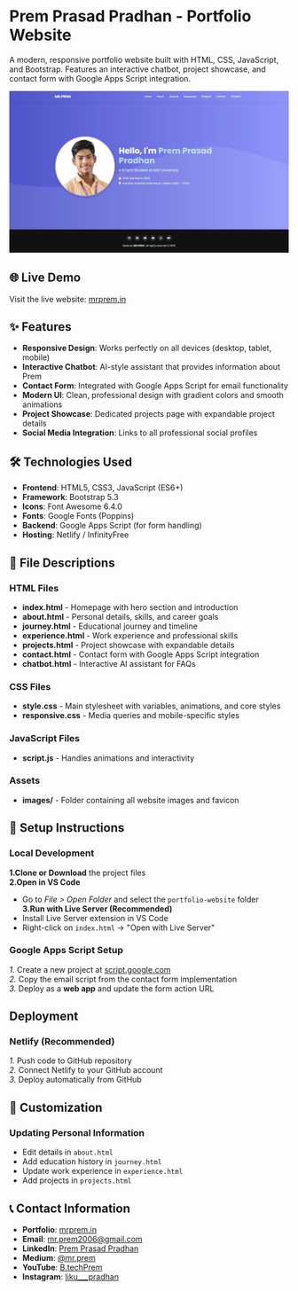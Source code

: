 # Prem Prasad Pradhan - Portfolio Website

A modern, responsive portfolio website built with HTML, CSS, JavaScript, and Bootstrap. Features an interactive chatbot, project showcase, and contact form with Google Apps Script integration.

![Portfolio Screenshot](https://github.com/MRPREM31/mr.prem-portfolio/blob/main/images/MR-PREM-Portfolio%20(1).webp?raw=true)

## 🌐 Live Demo

Visit the live website: [mrprem.in](https://mrprem.in)

## ✨ Features

- **Responsive Design**: Works perfectly on all devices (desktop, tablet, mobile)  
- **Interactive Chatbot**: AI-style assistant that provides information about Prem  
- **Contact Form**: Integrated with Google Apps Script for email functionality  
- **Modern UI**: Clean, professional design with gradient colors and smooth animations  
- **Project Showcase**: Dedicated projects page with expandable project details  
- **Social Media Integration**: Links to all professional social profiles  

## 🛠️ Technologies Used

- **Frontend**: HTML5, CSS3, JavaScript (ES6+)  
- **Framework**: Bootstrap 5.3  
- **Icons**: Font Awesome 6.4.0  
- **Fonts**: Google Fonts (Poppins)  
- **Backend**: Google Apps Script (for form handling)  
- **Hosting**: Netlify / InfinityFree  

## 📄 File Descriptions

### HTML Files
- **index.html** - Homepage with hero section and introduction
- **about.html** - Personal details, skills, and career goals
- **journey.html** - Educational journey and timeline
- **experience.html** - Work experience and professional skills
- **projects.html** - Project showcase with expandable details
- **contact.html** - Contact form with Google Apps Script integration
- **chatbot.html** - Interactive AI assistant for FAQs

### CSS Files
- **style.css** - Main stylesheet with variables, animations, and core styles
- **responsive.css** - Media queries and mobile-specific styles

### JavaScript Files
- **script.js** - Handles animations and interactivity

### Assets
- **images/** - Folder containing all website images and favicon



## 🚀 Setup Instructions

### Local Development

**1.Clone or Download** the project files  
**2.Open in VS Code**  
   - Go to *File > Open Folder* and select the `portfolio-website` folder  
**3.Run with Live Server (Recommended)**  
   - Install Live Server extension in VS Code  
   - Right-click on `index.html` → "Open with Live Server"  

### Google Apps Script Setup

*1.* Create a new project at [script.google.com](https://script.google.com)  
*2.* Copy the email script from the contact form implementation  
*3.* Deploy as a **web app** and update the form action URL  

## Deployment

### Netlify (Recommended)  
*1.* Push code to GitHub repository  
*2.* Connect Netlify to your GitHub account  
*3.* Deploy automatically from GitHub  

## 🎨 Customization

### Updating Personal Information
- Edit details in `about.html`  
- Add education history in `journey.html`  
- Update work experience in `experience.html`  
- Add projects in `projects.html`  

## 📞 Contact Information
- **Portfolio**: [mrprem.in](https://mrprem.in)  
- **Email**: [mr.prem2006@gmail.com](mailto:mr.prem2006@gmail.com)  
- **LinkedIn**: [Prem Prasad Pradhan](https://www.linkedin.com/in/prem-prasad-pradhan-18472b295/)  
- **Medium**: [@mr.prem](https://medium.com/@mr.prem)  
- **YouTube**: [B.techPrem](https://youtube.com/@B.techPrem?si=DLQysUc8HvX8wJTI)  
- **Instagram**: [liku___pradhan](https://www.instagram.com/liku___pradhan?igsh=ejMzanVtbjJzOGlt)  

